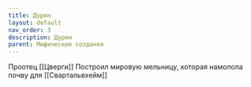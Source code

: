 ```yaml
---
title: Дурин
layout: default
nav_order: 3
description: Дурин
parent: Мифические создания
---
```


Проотец [[Цверги]]
Построил мировую мельницу, которая намолола почву для 
[[Свартальвхейм]]
